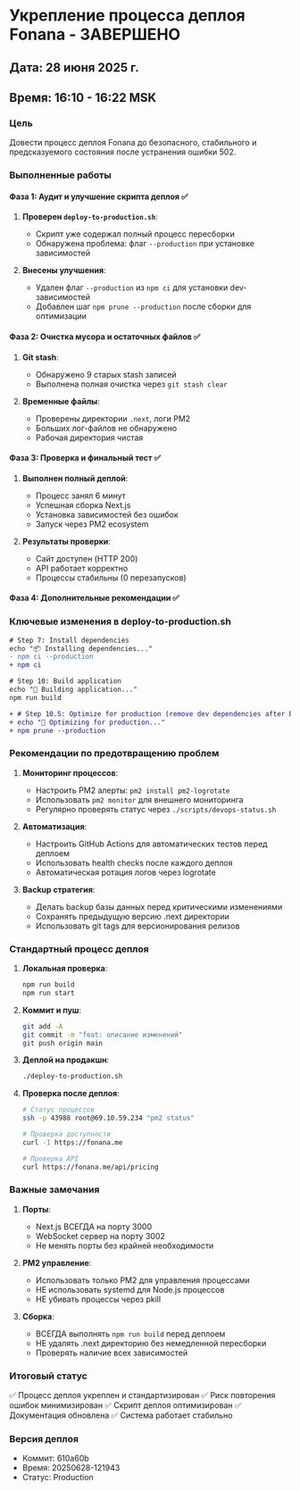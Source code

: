 # Укрепление процесса деплоя Fonana - ЗАВЕРШЕНО

## Дата: 28 июня 2025 г.
## Время: 16:10 - 16:22 MSK

### Цель
Довести процесс деплоя Fonana до безопасного, стабильного и предсказуемого состояния после устранения ошибки 502.

### Выполненные работы

#### Фаза 1: Аудит и улучшение скрипта деплоя ✅
1. **Проверен `deploy-to-production.sh`**:
   - Скрипт уже содержал полный процесс пересборки
   - Обнаружена проблема: флаг `--production` при установке зависимостей

2. **Внесены улучшения**:
   - Удален флаг `--production` из `npm ci` для установки dev-зависимостей
   - Добавлен шаг `npm prune --production` после сборки для оптимизации

#### Фаза 2: Очистка мусора и остаточных файлов ✅
1. **Git stash**:
   - Обнаружено 9 старых stash записей
   - Выполнена полная очистка через `git stash clear`

2. **Временные файлы**:
   - Проверены директории `.next`, логи PM2
   - Больших лог-файлов не обнаружено
   - Рабочая директория чистая

#### Фаза 3: Проверка и финальный тест ✅
1. **Выполнен полный деплой**:
   - Процесс занял 6 минут
   - Успешная сборка Next.js
   - Установка зависимостей без ошибок
   - Запуск через PM2 ecosystem

2. **Результаты проверки**:
   - Сайт доступен (HTTP 200)
   - API работает корректно
   - Процессы стабильны (0 перезапусков)

#### Фаза 4: Дополнительные рекомендации ✅

### Ключевые изменения в deploy-to-production.sh
```diff
# Step 7: Install dependencies
echo "📦 Installing dependencies..."
- npm ci --production
+ npm ci

# Step 10: Build application
echo "🔨 Building application..."
npm run build

+ # Step 10.5: Optimize for production (remove dev dependencies after build)
+ echo "🧹 Optimizing for production..."
+ npm prune --production
```

### Рекомендации по предотвращению проблем

1. **Мониторинг процессов**:
   - Настроить PM2 алерты: `pm2 install pm2-logrotate`
   - Использовать `pm2 monitor` для внешнего мониторинга
   - Регулярно проверять статус через `./scripts/devops-status.sh`

2. **Автоматизация**:
   - Настроить GitHub Actions для автоматических тестов перед деплоем
   - Использовать health checks после каждого деплоя
   - Автоматическая ротация логов через logrotate

3. **Backup стратегия**:
   - Делать backup базы данных перед критическими изменениями
   - Сохранять предыдущую версию .next директории
   - Использовать git tags для версионирования релизов

### Стандартный процесс деплоя

1. **Локальная проверка**:
   ```bash
   npm run build
   npm run start
   ```

2. **Коммит и пуш**:
   ```bash
   git add -A
   git commit -m "feat: описание изменений"
   git push origin main
   ```

3. **Деплой на продакшн**:
   ```bash
   ./deploy-to-production.sh
   ```

4. **Проверка после деплоя**:
   ```bash
   # Статус процессов
   ssh -p 43988 root@69.10.59.234 "pm2 status"
   
   # Проверка доступности
   curl -I https://fonana.me
   
   # Проверка API
   curl https://fonana.me/api/pricing
   ```

### Важные замечания

1. **Порты**:
   - Next.js ВСЕГДА на порту 3000
   - WebSocket сервер на порту 3002
   - Не менять порты без крайней необходимости

2. **PM2 управление**:
   - Использовать только PM2 для управления процессами
   - НЕ использовать systemd для Node.js процессов
   - НЕ убивать процессы через pkill

3. **Сборка**:
   - ВСЕГДА выполнять `npm run build` перед деплоем
   - НЕ удалять .next директорию без немедленной пересборки
   - Проверять наличие всех зависимостей

### Итоговый статус

✅ Процесс деплоя укреплен и стандартизирован
✅ Риск повторения ошибок минимизирован
✅ Скрипт деплоя оптимизирован
✅ Документация обновлена
✅ Система работает стабильно

### Версия деплоя
- Коммит: 610a60b
- Время: 20250628-121943
- Статус: Production 